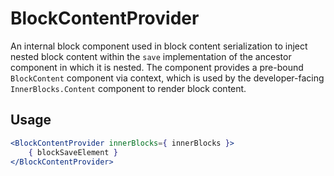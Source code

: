 BlockContentProvider
====================

An internal block component used in block content serialization to inject nested block content within the `save` implementation of the ancestor component in which it is nested. The component provides a pre-bound `BlockContent` component via context, which is used by the developer-facing `InnerBlocks.Content` component to render block content.

## Usage

```jsx
<BlockContentProvider innerBlocks={ innerBlocks }>
	{ blockSaveElement }
</BlockContentProvider>
```
